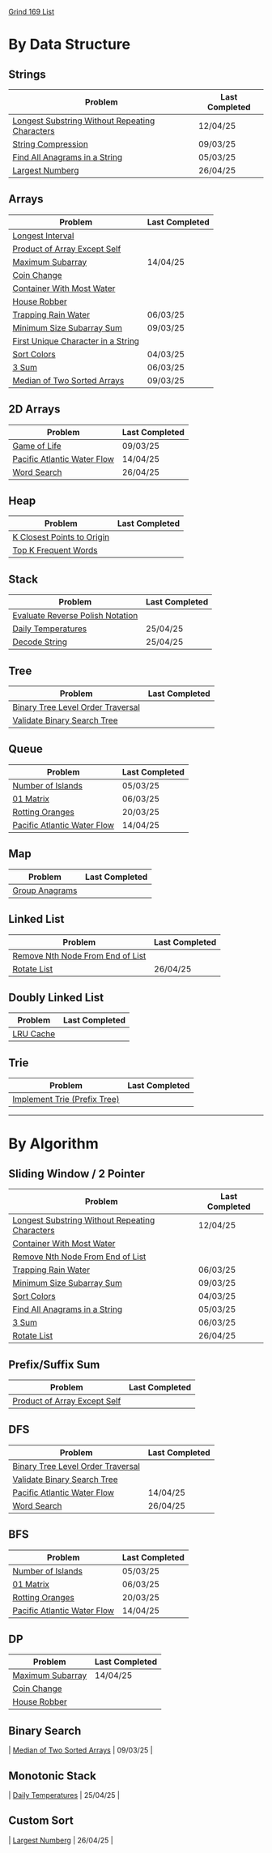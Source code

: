 [Grind 169 List](https://www.techinterviewhandbook.org/grind75/?weeks=26&grouping=none&difficulty=Medium&difficulty=Hard&hours=40)

# By Data Structure

## Strings

| Problem                                                                                               | Last Completed |
| ----------------------------------------------------------------------------------------------------- | -------------- |
| [Longest Substring Without Repeating Characters](longest-substring-without-repeating-characters.java) | 12/04/25       |
| [String Compression](string-compression.java)                                                         | 09/03/25       |
| [Find All Anagrams in a String](find-all-anagrams-in-a-string.java)                                   | 05/03/25       |
| [Largest Numberg](largest-number.java)                                                                | 26/04/25       |

## Arrays

| Problem                                                                       | Last Completed |
| ----------------------------------------------------------------------------- | -------------- |
| [Longest Interval](insert-interval.java)                                      |                |
| [Product of Array Except Self](product-of-array-except-self.java)             |                |
| [Maximum Subarray](maximum-subarray.java)                                     | 14/04/25       |
| [Coin Change](coin-change.java)                                               |                |
| [Container With Most Water](container-with-most-water.java)                   |                |
| [House Robber](house-robber.java)                                             |                |
| [Trapping Rain Water](trapping-rain-water.java)                               | 06/03/25       |
| [Minimum Size Subarray Sum](minimum-size-subarray-sum.java)                   | 09/03/25       |
| [First Unique Character in a String](first-unique-character-in-a-string.java) |                |
| [Sort Colors](sort-colors.java)                                               | 04/03/25       |
| [3 Sum](3sum.java)                                                            | 06/03/25       |
| [Median of Two Sorted Arrays](median-of-two-sorted-arrays.java)               | 09/03/25       |

## 2D Arrays

| Problem                                                         | Last Completed |
| --------------------------------------------------------------- | -------------- |
| [Game of Life](game-of-life.java)                               | 09/03/25       |
| [Pacific Atlantic Water Flow](pacific-atlantic-water-flow.java) | 14/04/25       |
| [Word Search](word-search.java)                                 | 26/04/25       |

## Heap

| Problem                                                       | Last Completed |
| ------------------------------------------------------------- | -------------- |
| [K Closest Points to Origin](k-closest-points-to-origin.java) |                |
| [Top K Frequent Words](top-k-frequent-words.java)             |                |

## Stack

| Problem                                                                   | Last Completed |
| ------------------------------------------------------------------------- | -------------- |
| [Evaluate Reverse Polish Notation](evaluate-reverse-polish-notation.java) |                |
| [Daily Temperatures](daily-temperatures.java)                             | 25/04/25       |
| [Decode String](decode-string.java)                                       | 25/04/25       |

## Tree

| Problem                                                                     | Last Completed |
| --------------------------------------------------------------------------- | -------------- |
| [Binary Tree Level Order Traversal](binary-tree-level-order-traversal.java) |                |
| [Validate Binary Search Tree](validate-binary-search-tree.java)             |                |

## Queue

| Problem                                                         | Last Completed |
| --------------------------------------------------------------- | -------------- |
| [Number of Islands](number-of-islands.java)                     | 05/03/25       |
| [01 Matrix](01-matrix.java)                                     | 06/03/25       |
| [Rotting Oranges](rotting-oranges.java)                         | 20/03/25       |
| [Pacific Atlantic Water Flow](pacific-atlantic-water-flow.java) | 14/04/25       |

## Map

| Problem                               | Last Completed |
| ------------------------------------- | -------------- |
| [Group Anagrams](group-anagrams.java) |                |

## Linked List

| Problem                                                                   | Last Completed |
| ------------------------------------------------------------------------- | -------------- |
| [Remove Nth Node From End of List](remove-nth-node-from-end-of-list.java) |                |
| [Rotate List](rotate-list.java)                                           | 26/04/25       |

## Doubly Linked List

| Problem                     | Last Completed |
| --------------------------- | -------------- |
| [LRU Cache](lru-cache.java) |                |

## Trie

| Problem                                                         | Last Completed |
| --------------------------------------------------------------- | -------------- |
| [Implement Trie (Prefix Tree)](implement-trie-prefix-tree.java) |                |

---

# By Algorithm

## Sliding Window / 2 Pointer

| Problem                                                                                               | Last Completed |
| ----------------------------------------------------------------------------------------------------- | -------------- |
| [Longest Substring Without Repeating Characters](longest-substring-without-repeating-characters.java) | 12/04/25       |
| [Container With Most Water](container-with-most-water.java)                                           |                |
| [Remove Nth Node From End of List](remove-nth-node-from-end-of-list.java)                             |                |
| [Trapping Rain Water](trapping-rain-water.java)                                                       | 06/03/25       |
| [Minimum Size Subarray Sum](minimum-size-subarray-sum.java)                                           | 09/03/25       |
| [Sort Colors](sort-colors.java)                                                                       | 04/03/25       |
| [Find All Anagrams in a String](find-all-anagrams-in-a-string.java)                                   | 05/03/25       |
| [3 Sum](3sum.java)                                                                                    | 06/03/25       |
| [Rotate List](rotate-list.java)                                                                       | 26/04/25       |

## Prefix/Suffix Sum

| Problem                                                           | Last Completed |
| ----------------------------------------------------------------- | -------------- |
| [Product of Array Except Self](product-of-array-except-self.java) |                |

## DFS

| Problem                                                                     | Last Completed |
| --------------------------------------------------------------------------- | -------------- |
| [Binary Tree Level Order Traversal](binary-tree-level-order-traversal.java) |                |
| [Validate Binary Search Tree](validate-binary-search-tree.java)             |                |
| [Pacific Atlantic Water Flow](pacific-atlantic-water-flow.java)             | 14/04/25       |
| [Word Search](word-search.java)                                             | 26/04/25       |

## BFS

| Problem                                                         | Last Completed |
| --------------------------------------------------------------- | -------------- |
| [Number of Islands](number-of-islands.java)                     | 05/03/25       |
| [01 Matrix](01-matrix.java)                                     | 06/03/25       |
| [Rotting Oranges](rotting-oranges.java)                         | 20/03/25       |
| [Pacific Atlantic Water Flow](pacific-atlantic-water-flow.java) | 14/04/25       |

## DP

| Problem                                   | Last Completed |
| ----------------------------------------- | -------------- |
| [Maximum Subarray](maximum-subarray.java) | 14/04/25       |
| [Coin Change](coin-change.java)           |                |
| [House Robber](house-robber.java)         |                |

## Binary Search

| [Median of Two Sorted Arrays](median-of-two-sorted-arrays.java) | 09/03/25 |

## Monotonic Stack

| [Daily Temperatures](daily-temperatures.java) | 25/04/25 |

## Custom Sort

| [Largest Numberg](largest-number.java) | 26/04/25 |
